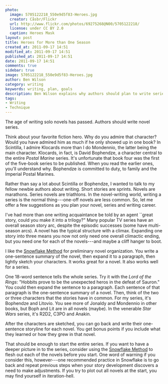 ```yaml
---
photo:
  image: 5705122218_550e9d5f83-Heroes.jpg
  creator: Cåsbr/Flickr
  url: http://www.flickr.com/photos/69275268@N00/5705122218/
  license: under CC BY 2.0
  caption: Heroes Mask
layout: post
title: Heroes for More than One Season
created_at: 2011-09-17 14:51
modified_at: 2011-09-17 14:51
published_at: 2011-09-17 14:51
date: 2011-09-17 14:51
comments: true
sidebar: true
image: 5705122218_550e9d5f83-Heroes.jpg
author: Ben Wilson
category: writing
keywords: writing, plan, goals
description: Ben Wilson explains why authors should plan to write series, and suggests that Snowflake Method will help.
tags:
- Writing
- Technique
---
```

The age of writing solo novels has passed. Authors should write novel series.

<!-- more -->
Think about your favorite fiction hero. Why do you admire that character? Would you have admired him as much if he only showed up in one book? In Scintilla, I admire Klocards more than I do Mondennio, the latter being the main character. Klocards, in fact, is David Bophendze, a character central to the entire *Postal Marine* series. It's unfortunate that book four was the first of the five-book series to be published. When you read the earlier ones, you'll understand why. Bophendze is committed to duty, to family and the Imperial Postal Marines.

Rather than say a lot about Scintilla or Bophendze, I wanted to talk to my fellow newbie authors about writing. Short stories are sprints. Novels are marathons. Series novels are triathlons. In the novel-writing world, writing a series is the normal thing---one-off novels are less common. So, let me offer a few suggestions as you plan your novel, series and writing career.


I've had more than one writing acquaintance be told by an agent ``great story, could you make it into a trilogy?" Many popular TV series have an overall season story arc, despite the episodic successes (some have multi-season arcs). A novel has the typical structure with a climax. Expanding one story into three means you now not only need one overall climactic ending, but you need one for each of the novels---and maybe a cliff hanger to boot.

I like the [Snowflake Method] for preliminary novel organization. You write a one-sentence summary of the novel, then expand it to a paragraph, then lightly sketch your characters. It works great for a novel. It also works well for a series.

One 18-word sentence tells the whole series. Try it with the *Lord of the Rings*: "Hobbits prove to be the unexpected heros in the defeat of Sauron." You could then expand the sentence to a paragraph. Each sentence of that paragraph is the one-sentence summary of a novel. Then, think of the two or three characters that the stories have in common. For my series, it's Bophendze and Litovio. You see more of Jonaldy and Mondennio in other books, but Boph and Lit are in all novels (maybe). In the venerable *Star Wars* series, it's R2D2, C3PO and Anakin.

After the characters are sketched, you can go back and write their one-sentence storyline for each novel. You get bonus points if you include what they learned or how they grew in that novel.

That should be enough to start the entire series. If you want to have a deeper picture in to the series, consider using the [Snowflake Method] to flesh out each of the novels before you start. One word of warning if you consider this, however---one recommended practice in Snowflake is to go back and repeat previous steps when your story development  discovers a need to make adjustments. If you try to plot out all novels at the start, you may find yourself in iteration-hell.

[Snowflake Method]: http://www.advancedfictionwriting.com/articles/snowflake-method/
